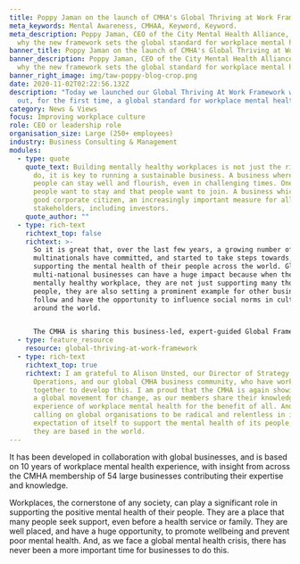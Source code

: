 ```yaml
---
title: Poppy Jaman on the launch of CMHA's Global Thriving at Work Framework
meta_keywords: Mental Awareness, CMHAA, Keyword, Keyword.
meta_description: Poppy Jaman, CEO of the City Mental Health Alliance, shares
  why the new framework sets the global standard for workplace mental health.
banner_title: Poppy Jaman on the launch of CMHA's Global Thriving at Work Framework
banner_description: Poppy Jaman, CEO of the City Mental Health Alliance, shares
  why the new framework sets the global standard for workplace mental health.
banner_right_image: img/taw-poppy-blog-crop.png
date: 2020-11-02T02:22:56.132Z
description: "Today we launched our Global Thriving At Work Framework which sets
  out, for the first time, a global standard for workplace mental health. "
category: News & Views
focus: Improving workplace culture
role: CEO or leadership role
organisation_size: Large (250+ employees)
industry: Business Consulting & Management
modules:
  - type: quote
    quote_text: Building mentally healthy workplaces is not just the right thing to
      do, it is key to running a sustainable business. A business where your
      people can stay well and flourish, even in challenging times. One where
      people want to stay and that people want to join. A business which is a
      good corporate citizen, an increasingly important measure for all
      stakeholders, including investors.
    quote_author: ""
  - type: rich-text
    richtext_top: false
    richtext: >-
      So it is great that, over the last few years, a growing number of
      multinationals have committed, and started to take steps towards,
      supporting the mental health of their people across the world. Global and
      multi-national businesses can have a huge impact because when they build a
      mentally healthy workplace, they are not just supporting many thousands of
      people, they are also setting a prominent example for other businesses to
      follow and have the opportunity to influence social norms in cultures
      around the world. 


      The CMHA is sharing this business-led, expert-guided Global Framework to give multi-national organisations the direction and guidance they need to act on their commitment to create a sustainable mental health strategy and build a mentally healthy workplace for all. The framework, and its advice, is pragmatic for different organisations, cultures, and industries. It recommends practical actions that businesses can take, wherever they are on the mental health journey. It also includes a simple means of self-assessment that will allow businesses to measure their progress against the three pillars, to help them further embed change. The CMHA has evidence that this approach works at a national level, through our different regional Thriving At Work Programs, but this approach has been missing at a global level. Until now.
  - type: feature_resource
    resource: global-thriving-at-work-framework
  - type: rich-text
    richtext_top: true
    richtext: I am grateful to Alison Unsted, our Director of Strategy and
      Operations, and our global CMHA business community, who have worked
      together to develop this. I am proud that the CMHA is again showing it is
      a global movement for change, as our members share their knowledge and
      experience of workplace mental health for the benefit of all. And I am
      calling on global organisations to be radical and relentless in its
      expectation of itself to support the mental health of its people, wherever
      they are based in the world.
---
```

It has been developed in collaboration with global businesses, and is based on 10 years of workplace mental health experience, with insight from across the CMHA membership of 54 large businesses contributing their expertise and knowledge. 

Workplaces, the cornerstone of any society, can play a significant role in supporting the positive mental health of their people. They are a place that many people seek support, even before a health service or family. They are well placed, and have a huge opportunity, to promote wellbeing and prevent poor mental health. And, as we face a global mental health crisis, there has never been a more important time for businesses to do this.